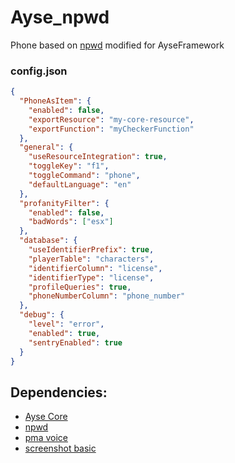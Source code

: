 # Ayse_npwd

Phone based on [npwd](https://github.com/project-error/npwd) modified for AyseFramework

### config.json

```json
{
  "PhoneAsItem": {
    "enabled": false,
    "exportResource": "my-core-resource",
    "exportFunction": "myCheckerFunction"
  },
  "general": {
    "useResourceIntegration": true,
    "toggleKey": "f1",
    "toggleCommand": "phone",
    "defaultLanguage": "en"
  },
  "profanityFilter": {
    "enabled": false,
    "badWords": ["esx"]
  },
  "database": {
    "useIdentifierPrefix": true,
    "playerTable": "characters",
    "identifierColumn": "license",
    "identifierType": "license",
    "profileQueries": true,
    "phoneNumberColumn": "phone_number"
  },
  "debug": {
    "level": "error",
    "enabled": true,
    "sentryEnabled": true
  }
}
```

## Dependencies:
* [Ayse Core](https://github.com/ayse-framework/Ayse_Core)
* [npwd](https://github.com/project-error/npwd/releases)
* [pma voice](https://github.com/AvarianKnight/pma-voice/releases)
* [screenshot basic](https://github.com/citizenfx/screenshot-basic)
